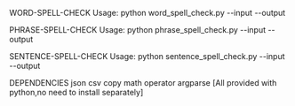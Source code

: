 WORD-SPELL-CHECK
Usage:
python word_spell_check.py --input <input-file> --output <output-file>

PHRASE-SPELL-CHECK
Usage:
python phrase_spell_check.py --input <input-file> --output <output-file>

SENTENCE-SPELL-CHECK
Usage:
python sentence_spell_check.py --input <input-file> --output <output-file>

DEPENDENCIES
json
csv
copy
math
operator
argparse
[All provided with python,no need to install separately]
